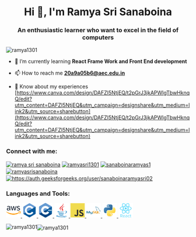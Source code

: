 <h1 align="center">Hi 👋, I'm Ramya Sri Sanaboina</h1>
<h3 align="center">An enthusiastic learner who want to excel in the field of computers</h3>

<p align="left"> <img src="https://komarev.com/ghpvc/?username=ramya1301&label=Profile%20views&color=0e75b6&style=flat" alt="ramya1301" /> </p>

- 🌱 I’m currently learning **React Frame Work and Front End development**

- 📫 How to reach me **20a9a05b6@aec.edu.in**

- 📄 Know about my experiences [https://www.canva.com/design/DAFZI5NtjEQ/t2pGrJ3jkAPWlgTbwHknqQ/edit?utm_content=DAFZI5NtjEQ&utm_campaign=designshare&utm_medium=link2&utm_source=sharebutton](https://www.canva.com/design/DAFZI5NtjEQ/t2pGrJ3jkAPWlgTbwHknqQ/edit?utm_content=DAFZI5NtjEQ&utm_campaign=designshare&utm_medium=link2&utm_source=sharebutton)

<h3 align="left">Connect with me:</h3>
<p align="left">
<a href="https://linkedin.com/in/ramya sri sanaboina" target="blank"><img align="center" src="https://raw.githubusercontent.com/rahuldkjain/github-profile-readme-generator/master/src/images/icons/Social/linked-in-alt.svg" alt="ramya sri sanaboina" height="30" width="40" /></a>
<a href="https://www.codechef.com/users/ramyasri1301" target="blank"><img align="center" src="https://cdn.jsdelivr.net/npm/simple-icons@3.1.0/icons/codechef.svg" alt="ramyasri1301" height="30" width="40" /></a>
<a href="https://www.hackerrank.com/sanaboinaramyas1" target="blank"><img align="center" src="https://raw.githubusercontent.com/rahuldkjain/github-profile-readme-generator/master/src/images/icons/Social/hackerrank.svg" alt="sanaboinaramyas1" height="30" width="40" /></a>
<a href="https://www.leetcode.com/ramyasrisanaboina" target="blank"><img align="center" src="https://raw.githubusercontent.com/rahuldkjain/github-profile-readme-generator/master/src/images/icons/Social/leet-code.svg" alt="ramyasrisanaboina" height="30" width="40" /></a>
<a href="https://auth.geeksforgeeks.org/user/https://auth.geeksforgeeks.org/user/sanaboinaramyasri02" target="blank"><img align="center" src="https://raw.githubusercontent.com/rahuldkjain/github-profile-readme-generator/master/src/images/icons/Social/geeks-for-geeks.svg" alt="https://auth.geeksforgeeks.org/user/sanaboinaramyasri02" height="30" width="40" /></a>
</p>

<h3 align="left">Languages and Tools:</h3>
<p align="left"> <a href="https://aws.amazon.com" target="_blank" rel="noreferrer"> <img src="https://raw.githubusercontent.com/devicons/devicon/master/icons/amazonwebservices/amazonwebservices-original-wordmark.svg" alt="aws" width="40" height="40"/> </a> <a href="https://www.cprogramming.com/" target="_blank" rel="noreferrer"> <img src="https://raw.githubusercontent.com/devicons/devicon/master/icons/c/c-original.svg" alt="c" width="40" height="40"/> </a> <a href="https://www.w3schools.com/cpp/" target="_blank" rel="noreferrer"> <img src="https://raw.githubusercontent.com/devicons/devicon/master/icons/cplusplus/cplusplus-original.svg" alt="cplusplus" width="40" height="40"/> </a> <a href="https://www.java.com" target="_blank" rel="noreferrer"> <img src="https://raw.githubusercontent.com/devicons/devicon/master/icons/java/java-original.svg" alt="java" width="40" height="40"/> </a> <a href="https://developer.mozilla.org/en-US/docs/Web/JavaScript" target="_blank" rel="noreferrer"> <img src="https://raw.githubusercontent.com/devicons/devicon/master/icons/javascript/javascript-original.svg" alt="javascript" width="40" height="40"/> </a> <a href="https://www.mysql.com/" target="_blank" rel="noreferrer"> <img src="https://raw.githubusercontent.com/devicons/devicon/master/icons/mysql/mysql-original-wordmark.svg" alt="mysql" width="40" height="40"/> </a> <a href="https://www.python.org" target="_blank" rel="noreferrer"> <img src="https://raw.githubusercontent.com/devicons/devicon/master/icons/python/python-original.svg" alt="python" width="40" height="40"/> </a> <a href="https://reactjs.org/" target="_blank" rel="noreferrer"> <img src="https://raw.githubusercontent.com/devicons/devicon/master/icons/react/react-original-wordmark.svg" alt="react" width="40" height="40"/> </a> </p>

<p><img align="left" src="https://github-readme-stats.vercel.app/api/top-langs?username=ramya1301&show_icons=true&locale=en&layout=compact" alt="ramya1301" /></p>

<p><img align="center" src="![](https://leetcard.jacoblin.cool/leetcode?site=https://leetcode.cn/LeetCode/)" alt="ramya1301" /></p>



